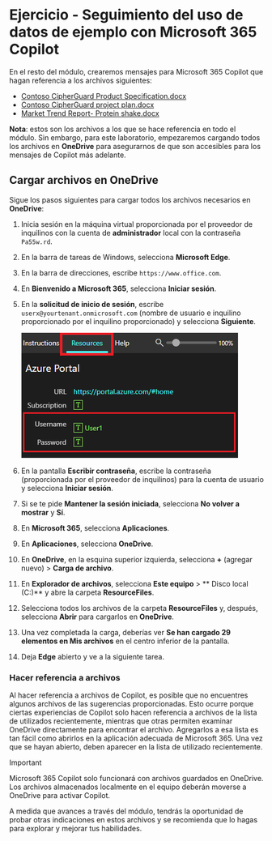 # Ejercicio - Seguimiento del uso de datos de ejemplo con Microsoft 365 Copilot

En el resto del módulo, crearemos mensajes para Microsoft 365 Copilot que hagan referencia a los archivos siguientes:

- [Contoso CipherGuard Product Specification.docx](https://go.microsoft.com/fwlink/?linkid=2269123)
- [Contoso CipherGuard project plan.docx](https://go.microsoft.com/fwlink/?linkid=2268924)
- [Market Trend Report- Protein shake.docx](https://go.microsoft.com/fwlink/?linkid=2268827)

**Nota**: estos son los archivos a los que se hace referencia en todo el módulo. Sin embargo, para este laboratorio, empezaremos cargando todos los archivos en **OneDrive** para asegurarnos de que son accesibles para los mensajes de Copilot más adelante.

## Cargar archivos en OneDrive

Sigue los pasos siguientes para cargar todos los archivos necesarios en **OneDrive**:

1. Inicia sesión en la máquina virtual proporcionada por el proveedor de inquilinos con la cuenta de **administrador** local con la contraseña `Pa55w.rd`.
2. En la barra de tareas de Windows, selecciona **Microsoft Edge**.
3. En la barra de direcciones, escribe `https://www.office.com`.
4. En **Bienvenido a Microsoft 365**, selecciona **Iniciar sesión**.
5. En la **solicitud de inicio de sesión**, escribe `userx@yourtenant.onmicrosoft.com` (nombre de usuario e inquilino proporcionado por el inquilino proporcionado) y selecciona **Siguiente**.

    [![Captura de pantalla del panel de recursos](../media/lab_resources_password.png)](../media/lab_resources_password.png#lightbox)

6. En la pantalla **Escribir contraseña**, escribe la contraseña (proporcionada por el proveedor de inquilinos) para la cuenta de usuario y selecciona **Iniciar sesión**.
7. Si se te pide **Mantener la sesión iniciada**, selecciona **No volver a mostrar** y **Sí**.
8. En **Microsoft 365**, selecciona **Aplicaciones**.
9. En **Aplicaciones**, selecciona **OneDrive**.
10. En **OneDrive**, en la esquina superior izquierda, selecciona **+** (agregar nuevo) > **Carga de archivo**.
11. En **Explorador de archivos**, selecciona **Este equipo** > ** Disco local (C:)** y abre la carpeta **ResourceFiles**.
12. Selecciona todos los archivos de la carpeta **ResourceFiles** y, después, selecciona **Abrir** para cargarlos en **OneDrive**.
13. Una vez completada la carga, deberías ver **Se han cargado 29 elementos en Mis archivos** en el centro inferior de la pantalla.
14. Deja **Edge** abierto y ve a la siguiente tarea.

### Hacer referencia a archivos

Al hacer referencia a archivos de Copilot, es posible que no encuentres algunos archivos de las sugerencias proporcionadas. Esto ocurre porque ciertas experiencias de Copilot solo hacen referencia a archivos de la lista de utilizados recientemente, mientras que otras permiten examinar OneDrive directamente para encontrar el archivo. Agregarlos a esa lista es tan fácil como abrirlos en la aplicación adecuada de Microsoft 365.  Una vez que se hayan abierto, deben aparecer en la lista de utilizado recientemente.

> [!IMPORTANT]
> Microsoft 365 Copilot solo funcionará con archivos guardados en OneDrive. Los archivos almacenados localmente en el equipo deberán moverse a OneDrive para activar Copilot.

A medida que avances a través del módulo, tendrás la oportunidad de probar otras indicaciones en estos archivos y se recomienda que lo hagas para explorar y mejorar tus habilidades.

